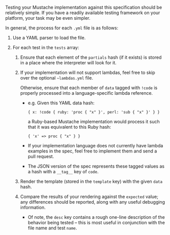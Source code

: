 Testing your Mustache implementation against this specification should be
relatively simple.  If you have a readily available testing framework on your
platform, your task may be even simpler.

In general, the process for each `.yml` file is as follows:

1. Use a YAML parser to load the file.

2. For each test in the `tests` array:

    1. Ensure that each element of the `partials` hash (if it exists) is
       stored in a place where the interpreter will look for it.

    2. If your implementation will not support lambdas, feel free to skip
       over the optional `~lambdas.yml` file.

       Otherwise, ensure that each member of `data` tagged with `!code` is
       properly processed into a language-specific lambda reference.

       * e.g. Given this YAML data hash:

         `{ x: !code { ruby: 'proc { "x" }', perl: 'sub { "x" }' } }`

         a Ruby-based Mustache implementation would process it such that it
         was equivalent to this Ruby hash:

         `{ 'x' => proc { "x" } }`

       * If your implementation language does not currently have lambda
         examples in the spec, feel free to implement them and send a pull
         request.

       * The JSON version of the spec represents these tagged values as a
         hash with a `__tag__` key of `code`.

    3. Render the template (stored in the `template` key) with the given
       `data` hash.

    4. Compare the results of your rendering against the `expected` value;
       any differences should be reported, along with any useful debugging
       information.

       * Of note, the `desc` key contains a rough one-line description of
         the behavior being tested – this is most useful in conjunction with
         the file name and test `name`.
